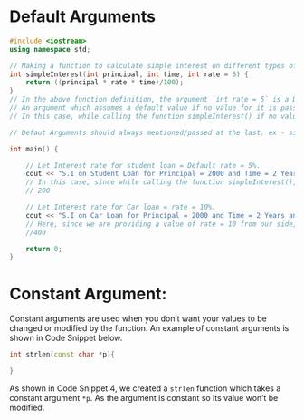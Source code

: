 # Default Arguments

```cpp
#include <iostream>
using namespace std;

// Making a function to calculate simple interest on different types of loans.
int simpleInterest(int principal, int time, int rate = 5) {
    return ((principal * rate * time)/100);
}
// In the above function definition, the argument `int rate = 5` is a Default Argument.
// An argument which assumes a default value if no value for it is passed while calling the function inside `int main()` function (ex - simpleInterest(2000,2)) --- is called a Default Argument.
// In this case, while calling the function simpleInterest() if no value is passed for the `int rate` argument (ex - simpleInterest(2000,2)) then the function will assume the value for rate = 5 on itself and return the calculation accordingly.

// Defaut Arguments should always mentioned/passed at the last. ex - simpleInterest(int principal, int time, int rate = 5)

int main() {

    // Let Interest rate for student loan = Default rate = 5%.
    cout << "S.I on Student Loan for Principal = 2000 and Time = 2 Years and Rate = 5% is : " << simpleInterest(2000,2) << endl;
    // In this case, since while calling the function simpleInterest(), no value is passed for the `int rate` argument (ex - simpleInterest(2000,2)) then the function will assume the value for rate = 5 on itself and return the calculation accordingly.
    // 200

    // Let Interest rate for Car loan = rate = 10%.
    cout << "S.I on Car Loan for Principal = 2000 and Time = 2 Years and Rate = 10% is : " << simpleInterest(2000,2,10) << endl;
    // Here, since we are providing a value of rate = 10 from our side, therefore the function will take this value and not the default value of rate = 5 that we set while defining the function.
    //400

    return 0;
}
```

# Constant Argument:

Constant arguments are used when you don’t want your values to be changed or modified by the function. An example of constant arguments is shown in Code Snippet below.

```cpp
int strlen(const char *p){

}
```
As shown in Code Snippet 4, we created a `strlen` function which takes a constant argument `*p`. As the argument is constant so its value won’t be modified.